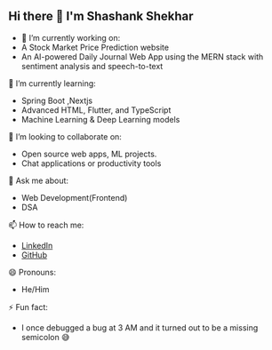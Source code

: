 ## Hi there 👋 I'm Shashank Shekhar



- 🔭 I’m currently working on:  
- A Stock Market Price Prediction website 
- An AI-powered Daily Journal Web App using the MERN stack with sentiment analysis and speech-to-text  

🌱 I’m currently learning:  
- Spring Boot ,Nextjs
- Advanced HTML, Flutter, and TypeScript  
- Machine Learning & Deep Learning models  

👯 I’m looking to collaborate on:  
- Open source web apps, ML projects.
- Chat applications or productivity tools   

💬 Ask me about:  
- Web Development(Frontend)  
- DSA 

📫 How to reach me:  
- [LinkedIn](www.linkedin.com/in/shashank-s-1a7469251)  
- [GitHub](https://github.com/shashankkk05)  

😄 Pronouns:  
- He/Him  

⚡ Fun fact:  
- I once debugged a bug at 3 AM and it turned out to be a missing semicolon 😅  
